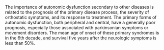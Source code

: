 The importance of autonomic dysfunction secondary to other diseases is related to the prognosis of the primary disease process, the severity of orthostatic symptoms, and its response to treatment. The primary forms of autonomic dysfunction, both peripheral and central, have a generally poor prognosis, especially those associated with parkinsonian symptoms or movement disorders. The mean age of onset of these primary syndromes is in the 6th decade, and survival five years after the neurologic symptoms is less than 50%.